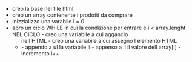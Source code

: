 - creo la base nel file html
- creo un array contenente i prodotti da comprare
- inizzializzo una varabile i = 0 
- apro un ciclo WHILE in cui la condizione per entrare e i < array.lenght
    NEL CICLO
        - creo una variabile a cui aggancio <ul> nell HTML
        - creo una variabile a cui assegno l elemento HTML <li>
        - appendo a ul la variabile li
        - appenso a li il valore dell array[i]
        - incremento i++